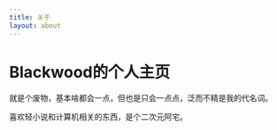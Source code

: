 ```yaml
---
title: 关于
layout: about
---
```


# Blackwood的个人主页

就是个废物，基本啥都会一点，但也是只会一点点，泛而不精是我的代名词。

喜欢轻小说和计算机相关的东西，是个二次元阿宅。